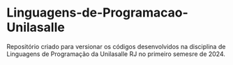 ﻿# Linguagens-de-Programacao-Unilasalle

Repositório criado para versionar os códigos desenvolvidos na disciplina de Linguagens de Programação da Unilasalle RJ no primeiro semesre de 2024.
